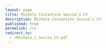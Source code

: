 ```yaml
---
layout: page
title: Michele Costantino Soccio's CV
description: Michele Costantino Soccio's CV
published: true
permalink: /cv
redirect_to:
  - /Michele_C_Soccio_CV.pdf
---
```

